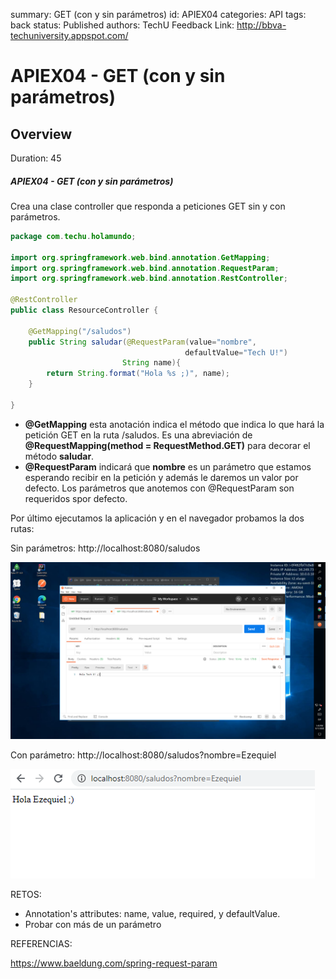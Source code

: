 summary: GET (con y sin parámetros)
id: APIEX04
categories: API
tags: back
status: Published 
authors: TechU
Feedback Link: http://bbva-techuniversity.appspot.com/

# APIEX04 - GET (con y sin parámetros)
<!-- ------------------------ -->
## Overview 
Duration: 45

##### APIEX04 - GET (con y sin parámetros)

Crea una clase controller que responda a peticiones GET sin y con parámetros.

```java
package com.techu.holamundo;

import org.springframework.web.bind.annotation.GetMapping;
import org.springframework.web.bind.annotation.RequestParam;
import org.springframework.web.bind.annotation.RestController;

@RestController
public class ResourceController {

    @GetMapping("/saludos")
    public String saludar(@RequestParam(value="nombre",
                                       defaultValue="Tech U!")
                         String name){
        return String.format("Hola %s ;)", name);
    }

}
```

- **@GetMapping** esta anotación indica el método que indica lo que hará la petición GET en  la ruta /saludos. Es una abreviación de **@RequestMapping(method = RequestMethod.GET)** para decorar el método **saludar**.
- **@RequestParam** indicará que **nombre** es un parámetro que estamos esperando recibir en la petición y además le daremos un valor por defecto. Los parámetros que anotemos con @RequestParam son requeridos spor defecto.

Por último ejecutamos la aplicación y en el navegador probamos la dos rutas:

Sin parámetros: 	http://localhost:8080/saludos

![Sin parámetro](assets/img5.png)

Con parámetro: 	http://localhost:8080/saludos?nombre=Ezequiel

![Con parámetro](assets/img4.png)

RETOS:

- Annotation's attributes: name, value, required, y defaultValue.
- Probar con más de un parámetro

REFERENCIAS:

https://www.baeldung.com/spring-request-param
